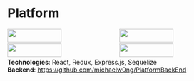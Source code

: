 # Platform
<img width=49% height=30vh src="https://i.imgur.com/KP9lptO.png"></img>
<img width=49% height=30vh src="https://i.imgur.com/i5kUoZw.png"></img>
<img width=49% height=30vh src="https://i.imgur.com/vF435NK.png"></img>
<img width=49% height=30vh src="https://i.imgur.com/14rueJz.png"></img> </br> 
**Technologies**: React, Redux, Express.js, Sequelize </br>
**Backend**: https://github.com/michaelw0ng/PlatformBackEnd </br>
